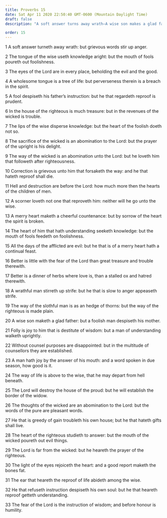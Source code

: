 ```yaml
---
title: Proverbs 15
date: Sat Apr 11 2020 22:50:40 GMT-0600 (Mountain Daylight Time)
draft: false
description: "A soft answer turns away wrath—A wise son makes a glad father—The thoughts of the wicked are an abomination to the Lord—Before honor comes humility."

order: 15
---
```

    
1 A soft answer turneth away wrath: but grievous words stir up anger.

2 The tongue of the wise useth knowledge aright: but the mouth of fools poureth out foolishness.

3 The eyes of the Lord are in every place, beholding the evil and the good.

4 A wholesome tongue is a tree of life: but perverseness therein is a breach in the spirit.

5 A fool despiseth his father’s instruction: but he that regardeth reproof is prudent.

6 In the house of the righteous is much treasure: but in the revenues of the wicked is trouble.

7 The lips of the wise disperse knowledge: but the heart of the foolish doeth not so.

8 The sacrifice of the wicked is an abomination to the Lord: but the prayer of the upright is his delight.

9 The way of the wicked is an abomination unto the Lord: but he loveth him that followeth after righteousness.

10 Correction is grievous unto him that forsaketh the way: and he that hateth reproof shall die.

11 Hell and destruction are before the Lord: how much more then the hearts of the children of men.

12 A scorner loveth not one that reproveth him: neither will he go unto the wise.

13 A merry heart maketh a cheerful countenance: but by sorrow of the heart the spirit is broken.

14 The heart of him that hath understanding seeketh knowledge: but the mouth of fools feedeth on foolishness.

15 All the days of the afflicted are evil: but he that is of a merry heart hath a continual feast.

16 Better is little with the fear of the Lord than great treasure and trouble therewith.

17 Better is a dinner of herbs where love is, than a stalled ox and hatred therewith.

18 A wrathful man stirreth up strife: but he that is slow to anger appeaseth strife.

19 The way of the slothful man is as an hedge of thorns: but the way of the righteous is made plain.

20 A wise son maketh a glad father: but a foolish man despiseth his mother.

21 Folly is joy to him that is destitute of wisdom: but a man of understanding walketh uprightly.

22 Without counsel purposes are disappointed: but in the multitude of counsellors they are established.

23 A man hath joy by the answer of his mouth: and a word spoken in due season, how good is it.

24 The way of life is above to the wise, that he may depart from hell beneath.

25 The Lord will destroy the house of the proud: but he will establish the border of the widow.

26 The thoughts of the wicked are an abomination to the Lord: but the words of the pure are pleasant words.

27 He that is greedy of gain troubleth his own house; but he that hateth gifts shall live.

28 The heart of the righteous studieth to answer: but the mouth of the wicked poureth out evil things.

29 The Lord is far from the wicked: but he heareth the prayer of the righteous.

30 The light of the eyes rejoiceth the heart: and a good report maketh the bones fat.

31 The ear that heareth the reproof of life abideth among the wise.

32 He that refuseth instruction despiseth his own soul: but he that heareth reproof getteth understanding.

33 The fear of the Lord is the instruction of wisdom; and before honour is humility.
